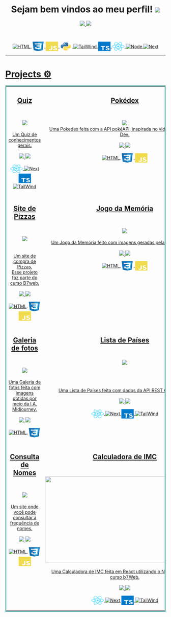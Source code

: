 <h1 align="center"><b>Sejam bem vindos ao meu perfil! </b><img src="https://media.giphy.com/media/hvRJCLFzcasrR4ia7z/giphy.gif" width="35"></h1>


<div align="center">
  <a href="https://github.com/Gustav0Luiz">
  <img height="180em" src="https://github-readme-stats.vercel.app/api?username=Gustav0Luiz&show_icons=true&theme=tokyonight&include_all_commits=true&count_private=true"/>
  <img height="180em" src="https://github-readme-stats.vercel.app/api/top-langs/?username=Gustav0Luiz&layout=compact&langs_count=7&theme=tokyonight"/>
</div>

##
<div align="center"><br>
  <img align="center" alt="HTML" height="30" width="40" src="https://cdn.jsdelivr.net/gh/devicons/devicon/icons/html5/html5-original.svg">
  <img align="center" alt="CSS" height="30" width="40" src="https://raw.githubusercontent.com/devicons/devicon/master/icons/css3/css3-original.svg">
  <img align="center" alt="Js" height="30" width="40" src="https://raw.githubusercontent.com/devicons/devicon/master/icons/javascript/javascript-plain.svg">
  <img align="center" alt="Python" height="30" width="40" src="https://raw.githubusercontent.com/devicons/devicon/master/icons/python/python-original.svg">
  <img align="center" alt="TailWind" height="30" width="40" src="https://cdn.jsdelivr.net/gh/devicons/devicon@latest/icons/tailwindcss/tailwindcss-original.svg">
  <img align="center" alt="Ts" height="30" width="40" src="https://raw.githubusercontent.com/devicons/devicon/master/icons/typescript/typescript-plain.svg">
  <img align="center" alt="React" height="30" width="40" src="https://raw.githubusercontent.com/devicons/devicon/master/icons/react/react-original.svg">
  <img align="center" alt="Node" height="30" width="40" src="https://cdn.jsdelivr.net/gh/devicons/devicon@latest/icons/nodejs/nodejs-plain-wordmark.svg">
  <img align="center" alt="Next" height="30" width="40" src="https://cdn.jsdelivr.net/gh/devicons/devicon/icons/nextjs/nextjs-original.svg">

</div>
<hr/>
<h1 align="left"> Projects ⚙️</h1>

<!-- <h1 align="center">Projects</h1> -->
<table bordercolor="#66b2b2">
  <tr>
    <td width="50%" valign="top">
      <h2 align="center">Quiz</h2>
        <p align="center">
          <br>
    <div align="center">
            <img src="https://github.com/Gustav0Luiz/Quiz/assets/116320919/447c254a-fb84-403a-842a-6c7c8da7ef3c" width="390px" />
    </div> 
          </div><br/> 
    <div align="center">
            Um <a href="https://quiz-orpin-delta.vercel.app/">Quiz</a> de conhecimentos gerais.
    </div><br>
    <div align="center">
      <a href="https://github.com/Gustav0Luiz/Quiz" target="_blank">
      <img src="https://img.shields.io/static/v1?label=|&message=REPO&color=f&style=plastic&logo=github&logo-color=white"/>
      </a>  
      <a href="https://quiz-orpin-delta.vercel.app/" target="_blank">
      <img src="https://img.shields.io/static/v1?label=|&message=WEBSITE&color=cdf998&style=plastic&logo=wordpress&logo-color=white"/>
      </a>
    </div> 
      </p>
        <p align="center">
           <img align="center" alt="React" height="30" width="40" src="https://raw.githubusercontent.com/devicons/devicon/master/icons/react/react-original.svg">
           <img align="center" alt="Next" height="30" width="40" src="https://cdn.jsdelivr.net/gh/devicons/devicon/icons/nextjs/nextjs-original.svg">
           <img align="center" alt="Ts" height="30" width="40" src="https://raw.githubusercontent.com/devicons/devicon/master/icons/typescript/typescript-plain.svg">
           <img align="center" alt="TailWind" height="30" width="40" src="https://cdn.jsdelivr.net/gh/devicons/devicon@latest/icons/tailwindcss/tailwindcss-original.svg">
        </p>
    </td>
     <td width="50%" valign="top">
      <h2 align="center">Pokédex</h2>
        <p align="center">
          <br>
    <div align="center">
            <img src="https://github.com/Gustav0Luiz/Pokedex/assets/116320919/f258af04-0080-454b-8ba2-972ccf016fca" width="250px" />
    </div>      
    <div align="center">
            Uma <a href="https://gustav0luiz.github.io/Pokedex/">Pokedex</a> feita com a API pokéAPI, inspirada no video do Manual do Dev.
    </div><br>
    <div align="center">
      <a href="https://github.com/Gustav0Luiz/Pokedex" target="_blank">
      <img src="https://img.shields.io/static/v1?label=|&message=REPO&color=f&style=plastic&logo=github&logo-color=white"/>
      </a>  
      <a href="https://gustav0luiz.github.io/Pokedex/" target="_blank">
      <img src="https://img.shields.io/static/v1?label=|&message=WEBSITE&color=cdf998&style=plastic&logo=wordpress&logo-color=white"/>
      </a>
    </div> 
      </p>
        <p align="center">
           <img align="center" alt="HTML" height="30" width="40" src="https://cdn.jsdelivr.net/gh/devicons/devicon/icons/html5/html5-original.svg">
           <img align="center" alt="CSS" height="30" width="40" src="https://raw.githubusercontent.com/devicons/devicon/master/icons/css3/css3-original.svg">
           <img align="center" alt="Js" height="30" width="40" src="https://raw.githubusercontent.com/devicons/devicon/master/icons/javascript/javascript-plain.svg">
        </p>
    </td>
    </tr>
  <tr>
    </td>
     <td width="50%" valign="top">
      <h2 align="center">Site de Pizzas</h2>
        <p align="center">
          <br>
    <div align="center">
            <img src="https://github.com/Gustav0Luiz/Pizzaria/assets/116320919/fca5605a-6081-47ee-946e-ba7599e255d5" width="460px" />
    </div><br/><br/>  
    <div align="center">
            Um site de compra de  <a href="https://gustav0luiz.github.io/Pizzaria/">Pizzas</a>.<br/> Esse projeto faz parte do curso B7web.
    </div><br>
    <div align="center">
      <a href="https://github.com/Gustav0Luiz/Pizzaria" target="_blank">
      <img src="https://img.shields.io/static/v1?label=|&message=REPO&color=f&style=plastic&logo=github&logo-color=white"/>
      </a>  
      <a href="https://gustav0luiz.github.io/Pizzaria/">
      <img src="https://img.shields.io/static/v1?label=|&message=WEBSITE&color=cdf998&style=plastic&logo=wordpress&logo-color=white"/>
      </a>
    </div> 
      </p>
        <p align="center">
           <img align="center" alt="HTML" height="30" width="40" src="https://cdn.jsdelivr.net/gh/devicons/devicon/icons/html5/html5-original.svg">
           <img align="center" alt="CSS" height="30" width="40" src="https://raw.githubusercontent.com/devicons/devicon/master/icons/css3/css3-original.svg">
           <img align="center" alt="Js" height="30" width="40" src="https://raw.githubusercontent.com/devicons/devicon/master/icons/javascript/javascript-plain.svg">
        </p>
    </td>
    <td width="50%" valign="top">
      <h2 align="center">Jogo da Memória</h2>
        <p align="center">
          <br>
    <div align="center">
            <img src="https://github.com/Gustav0Luiz/Jogo-da-memoria/assets/116320919/d4feee4d-2ef9-472b-90a1-794cad72899b" width="380px" />
    </div><br/>      
    <div align="center">
            Um <a href="https://gustav0luiz.github.io/Jogo-da-memoria/">Jogo da Memória</a> feito com imagens geradas pela I.A. Midjourney.
    </div><br>
    <div align="center">
      <a href="https://github.com/Gustav0Luiz/Jogo-da-memoria" target="_blank">
      <img src="https://img.shields.io/static/v1?label=|&message=REPO&color=f&style=plastic&logo=github&logo-color=white"/>
      </a>  
      <a href="https://gustav0luiz.github.io/Jogo-da-memoria/" target="_blank">
      <img src="https://img.shields.io/static/v1?label=|&message=WEBSITE&color=cdf998&style=plastic&logo=wordpress&logo-color=white"/>
      </a>
    </div> 
      </p>
        <p align="center">
           <img align="center" alt="HTML" height="30" width="40" src="https://cdn.jsdelivr.net/gh/devicons/devicon/icons/html5/html5-original.svg">
           <img align="center" alt="CSS" height="30" width="40" src="https://raw.githubusercontent.com/devicons/devicon/master/icons/css3/css3-original.svg">
           <img align="center" alt="Js" height="30" width="40" src="https://raw.githubusercontent.com/devicons/devicon/master/icons/javascript/javascript-plain.svg">
        </p>
    </td>
    </tr>
    <tr>
      <td width="50%" valign="top">
      <h2 align="center">Galeria de fotos</h2>
        <p align="center">
          <br>
    <div align="center">
            <img src="https://github.com/Gustav0Luiz/Galeria-de-Fotos/assets/116320919/98fe6303-a570-4c03-80d0-40a410bb94c1" width="360px" />
    </div><br/>      
    <div align="center">
            Uma <a href="https://gustav0luiz.github.io/Galeria-de-Fotos/">Galeria de fotos</a> feita com imagens obtidas por meio da I.A. Midjourney.
    </div><br>
    <div align="center">
      <a href="https://github.com/Gustav0Luiz/Galeria-de-Fotos" target="_blank">
      <img src="https://img.shields.io/static/v1?label=|&message=REPO&color=f&style=plastic&logo=github&logo-color=white"/>
      </a>  
      <a href="https://gustav0luiz.github.io/Galeria-de-Fotos/" target="_blank">
      <img src="https://img.shields.io/static/v1?label=|&message=WEBSITE&color=cdf998&style=plastic&logo=wordpress&logo-color=white"/>
      </a>
    </div> 
      </p>
        <p align="center">
           <img align="center" alt="HTML" height="30" width="40" src="https://cdn.jsdelivr.net/gh/devicons/devicon/icons/html5/html5-original.svg">
           <img align="center" alt="CSS" height="30" width="40" src="https://raw.githubusercontent.com/devicons/devicon/master/icons/css3/css3-original.svg">
        </p>
    </td>
     <td width="50%" valign="top">
      <h2 align="center">Lista de Países</h2>
        <p align="center">
          <br>
    <div align="center">
            <img src="https://github.com/Gustav0Luiz/Countries/assets/116320919/cc39ccca-a52e-41fd-8566-294b354141dc" width="550px" />
    </div><br/>
       <br/>     
       <br/>
       <br/>
    <div align="center">
            Uma <a href="https://countries-theta-tan.vercel.app/">Lista de Países</a> feita com dados da API REST COUNTRIES.
    </div><br/>
    <div align="center">
      <a href="https://github.com/Gustav0Luiz/Countries" target="_blank">
      <img src="https://img.shields.io/static/v1?label=|&message=REPO&color=f&style=plastic&logo=github&logo-color=white"/>
      </a>  
      <a href="https://countries-theta-tan.vercel.app/">
      <img src="https://img.shields.io/static/v1?label=|&message=WEBSITE&color=cdf998&style=plastic&logo=wordpress&logo-color=white"/>
      </a>
    </div> 
      </p>
        <p align="center">
           <img align="center" alt="React" height="30" width="40" src="https://raw.githubusercontent.com/devicons/devicon/master/icons/react/react-original.svg">
           <img align="center" alt="Next" height="30" width="40" src="https://cdn.jsdelivr.net/gh/devicons/devicon/icons/nextjs/nextjs-original.svg">
           <img align="center" alt="Ts" height="30" width="40" src="https://raw.githubusercontent.com/devicons/devicon/master/icons/typescript/typescript-plain.svg">
           <img align="center" alt="TailWind" height="30" width="40" src="https://cdn.jsdelivr.net/gh/devicons/devicon@latest/icons/tailwindcss/tailwindcss-original.svg">
        </p>
    </td>
    </tr>
      </tr>
    <tr>
      <td width="50%" valign="top">
      <h2 align="center">Consulta de Nomes</h2>
        <p align="center">
          <br>
    <div align="center">
            <img src="https://github.com/Gustav0Luiz/Names/assets/116320919/a017c5de-5be9-41dc-9a7c-6017a3f3036a" width="420px" />
    </div><br/>      
    <div align="center">
            Um site onde você pode consultar a frequência de <a href="https://gustav0luiz.github.io/Names/">nomes</a>.
    </div><br>
    <div align="center">
      <a href="https://github.com/Gustav0Luiz/Names" target="_blank">
      <img src="https://img.shields.io/static/v1?label=|&message=REPO&color=f&style=plastic&logo=github&logo-color=white"/>
      </a>  
      <a href="https://gustav0luiz.github.io/Names/" target="_blank">
      <img src="https://img.shields.io/static/v1?label=|&message=WEBSITE&color=cdf998&style=plastic&logo=wordpress&logo-color=white"/>
      </a>
    </div> 
      </p>
        <p align="center">
           <img align="center" alt="HTML" height="30" width="40" src="https://cdn.jsdelivr.net/gh/devicons/devicon/icons/html5/html5-original.svg">
           <img align="center" alt="CSS" height="30" width="40" src="https://raw.githubusercontent.com/devicons/devicon/master/icons/css3/css3-original.svg">
           <img align="center" alt="Js" height="30" width="40" src="https://raw.githubusercontent.com/devicons/devicon/master/icons/javascript/javascript-plain.svg">
        </p>
      </td>
   <td width="50%" valign="top">
      <h2 align="center">Calculadora de IMC</h2>
        <p align="center">
          <br>
    <div align="center">
            <img src="https://github.com/Gustav0Luiz/IMC/assets/116320919/f899d12a-54f5-4224-9c69-ddfde43dae78" width="500px" height="269px" />
    </div><br/>      
    <div align="center">
            Uma <a href="https://imc-olive.vercel.app/">Calculadora de IMC</a> feita em React utilizando o Next, baseada no curso b7Web.
    </div><br>
    <div align="center">
      <a href="https://github.com/Gustav0Luiz/IMC" target="_blank">
      <img src="https://img.shields.io/static/v1?label=|&message=REPO&color=f&style=plastic&logo=github&logo-color=white"/>
      </a>  
      <a href="https://imc-olive.vercel.app/" target="_blank">
      <img src="https://img.shields.io/static/v1?label=|&message=WEBSITE&color=cdf998&style=plastic&logo=wordpress&logo-color=white"/>
      </a>
    </div> 
      </p>
        <p align="center">
           <img align="center" alt="React" height="30" width="40" src="https://raw.githubusercontent.com/devicons/devicon/master/icons/react/react-original.svg">
           <img align="center" alt="Next" height="30" width="40" src="https://cdn.jsdelivr.net/gh/devicons/devicon/icons/nextjs/nextjs-original.svg">
           <img align="center" alt="Ts" height="30" width="40" src="https://raw.githubusercontent.com/devicons/devicon/master/icons/typescript/typescript-plain.svg">
           <img align="center" alt="TailWind" height="30" width="40" src="https://cdn.jsdelivr.net/gh/devicons/devicon@latest/icons/tailwindcss/tailwindcss-original.svg">
        </p>
    </td>
    </tr>
</table>


